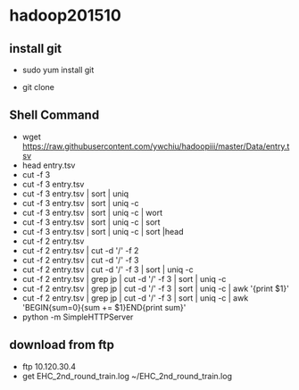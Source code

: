 # hadoop201510

## install git

- sudo yum install git

- git clone <git>


## Shell Command

- wget https://raw.githubusercontent.com/ywchiu/hadoopiii/master/Data/entry.tsv
- head entry.tsv 
- cut -f 3
- cut -f 3 entry.tsv 
- cut -f 3 entry.tsv | sort | uniq
- cut -f 3 entry.tsv | sort | uniq -c
- cut -f 3 entry.tsv | sort | uniq -c | wort
- cut -f 3 entry.tsv | sort | uniq -c | sort
- cut -f 3 entry.tsv | sort | uniq -c | sort |head
- cut -f 2 entry.tsv
- cut -f 2 entry.tsv | cut -d  '/' -f 2
- cut -f 2 entry.tsv | cut -d  '/' -f 3
- cut -f 2 entry.tsv | cut -d  '/' -f 3 | sort | uniq -c
- cut -f 2 entry.tsv | grep jp | cut -d  '/' -f 3 | sort | uniq -c
- cut -f 2 entry.tsv | grep jp | cut -d  '/' -f 3 | sort | uniq -c | awk '{print $1}'
- cut -f 2 entry.tsv | grep jp | cut -d  '/' -f 3 | sort | uniq -c | awk 'BEGIN{sum=0}{sum += $1}END{print sum}' 
- python -m SimpleHTTPServer

## download from ftp

- ftp 10.120.30.4
- get EHC_2nd_round_train.log ~/EHC_2nd_round_train.log


